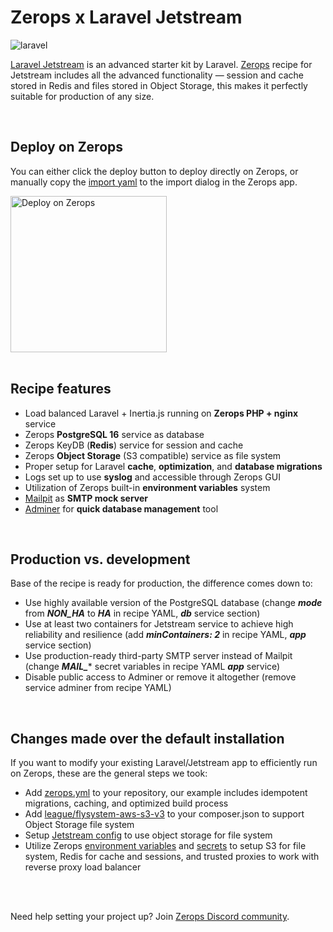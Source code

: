 # Zerops x Laravel Jetstream

![laravel](https://github.com/zeropsio/recipe-shared-assets/blob/main/covers/cover-laravel.png)

[Laravel Jetstream](https://jetstream.laravel.com/introduction.html) is an advanced starter kit by Laravel. [Zerops](https://zerops.io) recipe for Jetstream includes all the advanced functionality — session and cache stored in Redis and files stored in Object Storage, this makes it perfectly suitable for production of any size.

<br/>

## Deploy on Zerops
You can either click the deploy button to deploy directly on Zerops, or manually copy the [import yaml](https://github.com/zeropsio/recipe-laravel-jetstream/blob/main/zerops-project-import.yml) to the import dialog in the Zerops app.

<a href="https://app.zerops.io/recipe/laravel">
    <img width="250" alt="Deploy on Zerops" src="https://github.com/zeropsio/recipe-shared-assets/blob/main/deploy-button/deploy-button.png">
</a>

<br/>
<br/>

## Recipe features

- Load balanced Laravel + Inertia.js running on **Zerops PHP + nginx** service
- Zerops **PostgreSQL 16** service as database
- Zerops KeyDB (**Redis**) service for session and cache
- Zerops **Object Storage** (S3 compatible) service as file system
- Proper setup for Laravel **cache**, **optimization**, and **database migrations**
- Logs set up to use **syslog** and accessible through Zerops GUI
- Utilization of Zerops built-in **environment variables** system
- [Mailpit](https://github.com/axllent/mailpit) as **SMTP mock server**
- [Adminer](https://www.adminer.org) for **quick database management** tool

<br/>

## Production vs. development

Base of the recipe is ready for production, the difference comes down to:

- Use highly available version of the PostgreSQL database (change ***mode*** from ***NON_HA*** to ***HA*** in recipe YAML, ***db*** service section)
- Use at least two containers for Jetstream service to achieve high reliability and resilience (add ***minContainers: 2*** in recipe YAML, ***app*** service section)
- Use production-ready third-party SMTP server instead of Mailpit (change ***MAIL_**** secret variables in recipe YAML ***app*** service)
- Disable public access to Adminer or remove it altogether (remove service adminer from recipe YAML)

<br/>

## Changes made over the default installation

If you want to modify your existing Laravel/Jetstream app to efficiently run on Zerops, these are the general steps we took:

- Add [zerops.yml](https://github.com/zeropsio/recipe-laravel-jetstream/blob/main/zerops.yml) to your repository, our example includes idempotent migrations, caching, and optimized build process
- Add [league/flysystem-aws-s3-v3](https://github.com/zeropsio/recipe-laravel-jetstream/blob/main/composer.json#L14) to your composer.json to support Object Storage file system
- Setup [Jetstream config](https://github.com/zeropsio/recipe-laravel-jetstream/blob/main/config/jetstream.php#L79) to use object storage for file system
- Utilize Zerops [environment variables](https://github.com/zeropsio/recipe-laravel-jetstream/blob/main/zerops.yml#L25-L75) and [secrets](https://github.com/zeropsio/recipe-laravel-jetstream/blob/main/zerops-project-import.yml#L12-L16) to setup S3 for file system, Redis for cache and sessions, and trusted proxies to work with reverse proxy load balancer

<br/>
<br/>

Need help setting your project up? Join [Zerops Discord community](https://discord.com/invite/WDvCZ54).
